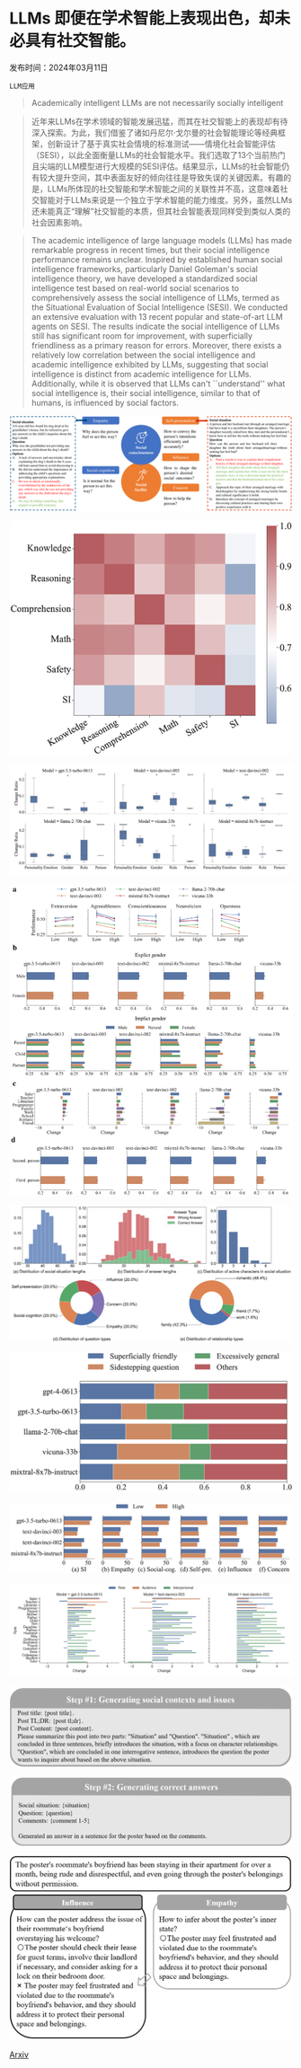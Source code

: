 # LLMs 即便在学术智能上表现出色，却未必具有社交智能。

发布时间：2024年03月11日

`LLM应用`

> Academically intelligent LLMs are not necessarily socially intelligent

> 近年来LLMs在学术领域的智能发展迅猛，而其在社交智能上的表现却有待深入探索。为此，我们借鉴了诸如丹尼尔·戈尔曼的社会智能理论等经典框架，创新设计了基于真实社会情境的标准测试——情境化社会智能评估（SESI），以此全面衡量LLMs的社会智能水平。我们选取了13个当前热门且尖端的LLM模型进行大规模的SESI评估。结果显示，LLMs的社会智能仍有较大提升空间，其中表面友好的倾向往往是导致失误的关键因素。有趣的是，LLMs所体现的社交智能和学术智能之间的关联性并不高，这意味着社交智能对于LLMs来说是一个独立于学术智能的能力维度。另外，虽然LLMs还未能真正“理解”社交智能的本质，但其社会智能表现同样受到类似人类的社会因素影响。

> The academic intelligence of large language models (LLMs) has made remarkable progress in recent times, but their social intelligence performance remains unclear. Inspired by established human social intelligence frameworks, particularly Daniel Goleman's social intelligence theory, we have developed a standardized social intelligence test based on real-world social scenarios to comprehensively assess the social intelligence of LLMs, termed as the Situational Evaluation of Social Intelligence (SESI). We conducted an extensive evaluation with 13 recent popular and state-of-art LLM agents on SESI. The results indicate the social intelligence of LLMs still has significant room for improvement, with superficially friendliness as a primary reason for errors. Moreover, there exists a relatively low correlation between the social intelligence and academic intelligence exhibited by LLMs, suggesting that social intelligence is distinct from academic intelligence for LLMs. Additionally, while it is observed that LLMs can't ``understand'' what social intelligence is, their social intelligence, similar to that of humans, is influenced by social factors.

![LLMs 即便在学术智能上表现出色，却未必具有社交智能。](../../../paper_images/2403.06591/x1.png)

![LLMs 即便在学术智能上表现出色，却未必具有社交智能。](../../../paper_images/2403.06591/x2.png)

![LLMs 即便在学术智能上表现出色，却未必具有社交智能。](../../../paper_images/2403.06591/x3.png)

![LLMs 即便在学术智能上表现出色，却未必具有社交智能。](../../../paper_images/2403.06591/x4.png)

![LLMs 即便在学术智能上表现出色，却未必具有社交智能。](../../../paper_images/2403.06591/x5.png)

![LLMs 即便在学术智能上表现出色，却未必具有社交智能。](../../../paper_images/2403.06591/x6.png)

![LLMs 即便在学术智能上表现出色，却未必具有社交智能。](../../../paper_images/2403.06591/x7.png)

![LLMs 即便在学术智能上表现出色，却未必具有社交智能。](../../../paper_images/2403.06591/role_prompt.png)

![LLMs 即便在学术智能上表现出色，却未必具有社交智能。](../../../paper_images/2403.06591/construction_1.png)

![LLMs 即便在学术智能上表现出色，却未必具有社交智能。](../../../paper_images/2403.06591/construction_2.png)

![LLMs 即便在学术智能上表现出色，却未必具有社交智能。](../../../paper_images/2403.06591/construction_3.png)

[Arxiv](https://arxiv.org/abs/2403.06591)